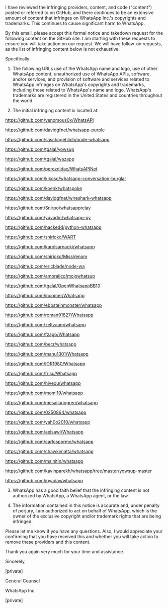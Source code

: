I have reviewed the infringing providers, content, and code ("content")
posted or referred to on GitHub, and there continues to be an extensive
amount of content that infringes on WhatsApp Inc.'s copyrights and
trademarks.  This continues to cause significant harm to WhatsApp.

By this email, please accept this formal notice and takedown request for
the following content on the GitHub site.  I am starting with these
requests to ensure you will take action on our request.  We will have
follow-on requests, as the list of infringing content below is not
exhaustive.

Specifically:


1.   The following URLs use of the WhatsApp name and logo, use of other WhatsApp content, unauthorized use of WhatsApp APIs, software, and/or services, and provision of software and services related to WhatsApp infringes on WhatsApp's copyrights and trademarks, including those related to WhatsApp's name and logo. WhatsApp's trademarks are registered in the United States and countries throughout the world.

2.  The initial infringing content is located at:

https://github.com/venomous0x/WhatsAPI

https://github.com/davidgfnet/whatsapp-purple

https://github.com/saschagehlich/node-whatsapp

https://github.com/tgalal/yowsup  

https://github.com/tgalal/wazapp

https://github.com/perezdidac/WhatsAPINet

https://github.com/kikoso/whatsapp-conversation-burglar

https://github.com/koenk/whatspoke

https://github.com/davidgfnet/wireshark-whatsapp

https://github.com/Snirpo/whatsapprelay

https://github.com/yuvadm/whatsapp-py

https://github.com/hackedd/python-whatsapp  

https://github.com/shirioko/WART

https://github.com/karolsarnacki/whatsapp

https://github.com/shirioko/MissVenom  

https://github.com/ericblade/node-wa

https://github.com/amoralico/mojowhatsup

https://github.com/tgalal/OpenWhatsappBB10

https://github.com/incomer/Whatsapp

https://github.com/ebbsteinmonster/whatsapp

https://github.com/roman91827/Whatsapp  

https://github.com/zeltzaam/whatsapp

https://github.com/fzago/Whatsapp  

https://github.com/becr/whatsapp

https://github.com/manu1301/Whatsapp  

https://github.com/IOR1980/Whatsapp

https://github.com/frisu/Whatsapp  

https://github.com/hiveou/whatsapp

https://github.com/momi19/whatsapp

https://github.com/mesajlariogren/whatsapp

https://github.com/0250864/whatsapp  

https://github.com/yah0o2010/whatsapp

https://github.com/aelsawi/Whatsapp  

https://github.com/carlospormo/whatsapp

https://github.com/chawkimatta/whatsapp

https://github.com/mainitin/whatsapp

https://github.com/kavinparekh/whatsapp/tree/master/yowsup-master

https://github.com/jpyadav/whatsapp

3.  WhatsApp has a good faith belief that the infringing content is not
authorized by WhatsApp, a WhatsApp agent, or the law.

4.  The information contained in this notice is accurate and, under penalty of perjury, I am authorized to act on behalf of WhatsApp, which is the owner of the exclusive copyright and/or trademark rights that are being infringed.

Please let me know if you have any questions.  Also, I would appreciate
your confirming that you have received this and whether you will take
action to remove these providers and this content.

Thank you again very much for your time and assistance.

Sincerely,

[private]

General Counsel

WhatsApp Inc.

[private]
